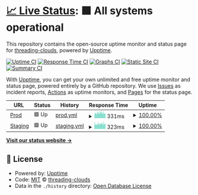 # [📈 Live Status](https://threading-clouds.github.io/upptime): <!--live status--> **🟩 All systems operational**

This repository contains the open-source uptime monitor and status page for [threading-clouds](https://threading-clouds.github.io/upptime), powered by [Upptime](https://github.com/upptime/upptime).

[![Uptime CI](https://github.com/threading-clouds/upptime/workflows/Uptime%20CI/badge.svg)](https://github.com/threading-clouds/upptime/actions?query=workflow%3A%22Uptime+CI%22)
[![Response Time CI](https://github.com/threading-clouds/upptime/workflows/Response%20Time%20CI/badge.svg)](https://github.com/threading-clouds/upptime/actions?query=workflow%3A%22Response+Time+CI%22)
[![Graphs CI](https://github.com/threading-clouds/upptime/workflows/Graphs%20CI/badge.svg)](https://github.com/threading-clouds/upptime/actions?query=workflow%3A%22Graphs+CI%22)
[![Static Site CI](https://github.com/threading-clouds/upptime/workflows/Static%20Site%20CI/badge.svg)](https://github.com/threading-clouds/upptime/actions?query=workflow%3A%22Static+Site+CI%22)
[![Summary CI](https://github.com/threading-clouds/upptime/workflows/Summary%20CI/badge.svg)](https://github.com/threading-clouds/upptime/actions?query=workflow%3A%22Summary+CI%22)

With [Upptime](https://upptime.js.org), you can get your own unlimited and free uptime monitor and status page, powered entirely by a GitHub repository. We use [Issues](https://github.com/threading-clouds/upptime/issues) as incident reports, [Actions](https://github.com/threading-clouds/upptime/actions) as uptime monitors, and [Pages](https://threading-clouds.github.io/upptime) for the status page.

<!--start: status pages-->
<!-- This summary is generated by Upptime (https://github.com/upptime/upptime) -->
<!-- Do not edit this manually, your changes will be overwritten -->
<!-- prettier-ignore -->
| URL | Status | History | Response Time | Uptime |
| --- | ------ | ------- | ------------- | ------ |
| <img alt="" src="https://icons.duckduckgo.com/ip3/www.threadingclouds.com.ico" height="13"> [Prod](https://www.threadingclouds.com) | 🟩 Up | [prod.yml](https://github.com/threading-clouds/upptime/commits/HEAD/history/prod.yml) | <details><summary><img alt="Response time graph" src="./graphs/prod/response-time-week.png" height="20"> 331ms</summary><br><a href="https://threading-clouds.github.io/upptime/history/prod"><img alt="Response time 585" src="https://img.shields.io/endpoint?url=https%3A%2F%2Fraw.githubusercontent.com%2Fthreading-clouds%2Fupptime%2FHEAD%2Fapi%2Fprod%2Fresponse-time.json"></a><br><a href="https://threading-clouds.github.io/upptime/history/prod"><img alt="24-hour response time 314" src="https://img.shields.io/endpoint?url=https%3A%2F%2Fraw.githubusercontent.com%2Fthreading-clouds%2Fupptime%2FHEAD%2Fapi%2Fprod%2Fresponse-time-day.json"></a><br><a href="https://threading-clouds.github.io/upptime/history/prod"><img alt="7-day response time 331" src="https://img.shields.io/endpoint?url=https%3A%2F%2Fraw.githubusercontent.com%2Fthreading-clouds%2Fupptime%2FHEAD%2Fapi%2Fprod%2Fresponse-time-week.json"></a><br><a href="https://threading-clouds.github.io/upptime/history/prod"><img alt="30-day response time 331" src="https://img.shields.io/endpoint?url=https%3A%2F%2Fraw.githubusercontent.com%2Fthreading-clouds%2Fupptime%2FHEAD%2Fapi%2Fprod%2Fresponse-time-month.json"></a><br><a href="https://threading-clouds.github.io/upptime/history/prod"><img alt="1-year response time 584" src="https://img.shields.io/endpoint?url=https%3A%2F%2Fraw.githubusercontent.com%2Fthreading-clouds%2Fupptime%2FHEAD%2Fapi%2Fprod%2Fresponse-time-year.json"></a></details> | <details><summary><a href="https://threading-clouds.github.io/upptime/history/prod">100.00%</a></summary><a href="https://threading-clouds.github.io/upptime/history/prod"><img alt="All-time uptime 100.00%" src="https://img.shields.io/endpoint?url=https%3A%2F%2Fraw.githubusercontent.com%2Fthreading-clouds%2Fupptime%2FHEAD%2Fapi%2Fprod%2Fuptime.json"></a><br><a href="https://threading-clouds.github.io/upptime/history/prod"><img alt="24-hour uptime 100.00%" src="https://img.shields.io/endpoint?url=https%3A%2F%2Fraw.githubusercontent.com%2Fthreading-clouds%2Fupptime%2FHEAD%2Fapi%2Fprod%2Fuptime-day.json"></a><br><a href="https://threading-clouds.github.io/upptime/history/prod"><img alt="7-day uptime 100.00%" src="https://img.shields.io/endpoint?url=https%3A%2F%2Fraw.githubusercontent.com%2Fthreading-clouds%2Fupptime%2FHEAD%2Fapi%2Fprod%2Fuptime-week.json"></a><br><a href="https://threading-clouds.github.io/upptime/history/prod"><img alt="30-day uptime 100.00%" src="https://img.shields.io/endpoint?url=https%3A%2F%2Fraw.githubusercontent.com%2Fthreading-clouds%2Fupptime%2FHEAD%2Fapi%2Fprod%2Fuptime-month.json"></a><br><a href="https://threading-clouds.github.io/upptime/history/prod"><img alt="1-year uptime 100.00%" src="https://img.shields.io/endpoint?url=https%3A%2F%2Fraw.githubusercontent.com%2Fthreading-clouds%2Fupptime%2FHEAD%2Fapi%2Fprod%2Fuptime-year.json"></a></details>
| <img alt="" src="https://icons.duckduckgo.com/ip3/preview.threadingclouds.com.ico" height="13"> [Staging](https://preview.threadingclouds.com) | 🟩 Up | [staging.yml](https://github.com/threading-clouds/upptime/commits/HEAD/history/staging.yml) | <details><summary><img alt="Response time graph" src="./graphs/staging/response-time-week.png" height="20"> 323ms</summary><br><a href="https://threading-clouds.github.io/upptime/history/staging"><img alt="Response time 469" src="https://img.shields.io/endpoint?url=https%3A%2F%2Fraw.githubusercontent.com%2Fthreading-clouds%2Fupptime%2FHEAD%2Fapi%2Fstaging%2Fresponse-time.json"></a><br><a href="https://threading-clouds.github.io/upptime/history/staging"><img alt="24-hour response time 309" src="https://img.shields.io/endpoint?url=https%3A%2F%2Fraw.githubusercontent.com%2Fthreading-clouds%2Fupptime%2FHEAD%2Fapi%2Fstaging%2Fresponse-time-day.json"></a><br><a href="https://threading-clouds.github.io/upptime/history/staging"><img alt="7-day response time 323" src="https://img.shields.io/endpoint?url=https%3A%2F%2Fraw.githubusercontent.com%2Fthreading-clouds%2Fupptime%2FHEAD%2Fapi%2Fstaging%2Fresponse-time-week.json"></a><br><a href="https://threading-clouds.github.io/upptime/history/staging"><img alt="30-day response time 357" src="https://img.shields.io/endpoint?url=https%3A%2F%2Fraw.githubusercontent.com%2Fthreading-clouds%2Fupptime%2FHEAD%2Fapi%2Fstaging%2Fresponse-time-month.json"></a><br><a href="https://threading-clouds.github.io/upptime/history/staging"><img alt="1-year response time 476" src="https://img.shields.io/endpoint?url=https%3A%2F%2Fraw.githubusercontent.com%2Fthreading-clouds%2Fupptime%2FHEAD%2Fapi%2Fstaging%2Fresponse-time-year.json"></a></details> | <details><summary><a href="https://threading-clouds.github.io/upptime/history/staging">100.00%</a></summary><a href="https://threading-clouds.github.io/upptime/history/staging"><img alt="All-time uptime 100.00%" src="https://img.shields.io/endpoint?url=https%3A%2F%2Fraw.githubusercontent.com%2Fthreading-clouds%2Fupptime%2FHEAD%2Fapi%2Fstaging%2Fuptime.json"></a><br><a href="https://threading-clouds.github.io/upptime/history/staging"><img alt="24-hour uptime 100.00%" src="https://img.shields.io/endpoint?url=https%3A%2F%2Fraw.githubusercontent.com%2Fthreading-clouds%2Fupptime%2FHEAD%2Fapi%2Fstaging%2Fuptime-day.json"></a><br><a href="https://threading-clouds.github.io/upptime/history/staging"><img alt="7-day uptime 100.00%" src="https://img.shields.io/endpoint?url=https%3A%2F%2Fraw.githubusercontent.com%2Fthreading-clouds%2Fupptime%2FHEAD%2Fapi%2Fstaging%2Fuptime-week.json"></a><br><a href="https://threading-clouds.github.io/upptime/history/staging"><img alt="30-day uptime 100.00%" src="https://img.shields.io/endpoint?url=https%3A%2F%2Fraw.githubusercontent.com%2Fthreading-clouds%2Fupptime%2FHEAD%2Fapi%2Fstaging%2Fuptime-month.json"></a><br><a href="https://threading-clouds.github.io/upptime/history/staging"><img alt="1-year uptime 100.00%" src="https://img.shields.io/endpoint?url=https%3A%2F%2Fraw.githubusercontent.com%2Fthreading-clouds%2Fupptime%2FHEAD%2Fapi%2Fstaging%2Fuptime-year.json"></a></details>

<!--end: status pages-->

[**Visit our status website →**](https://threading-clouds.github.io/upptime)

## 📄 License

- Powered by: [Upptime](https://github.com/upptime/upptime)
- Code: [MIT](./LICENSE) © [threading-clouds](https://threading-clouds.github.io/upptime)
- Data in the `./history` directory: [Open Database License](https://opendatacommons.org/licenses/odbl/1-0/)
